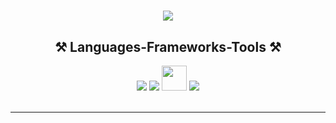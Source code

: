 <!-- <img align="right" src="https://visitor-badge.laobi.icu/badge?page_id=sachinseengh.sachinseengh" /> -->

<h1 align="center">
    <img src="https://readme-typing-svg.herokuapp.com/?font=Righteous&size=35&center=true&vCenter=true&width=500&height=70&duration=4000&lines=Sachin+Kumar+Singh;" />
</h1>

<!--<h3 align="center">"I'm a student with a keen interest in coding, aspiring to become a software developer."</h3>-->



<!--<div align="center">-->
 
<!-- 🔭 I’m currently a student of **BCA TU**
 
 🌱 I’m currently learning **Spring and React Js**
 <br>

 <img src="https://skillicons.dev/icons?i=spring" />
 <img src="https://skillicons.dev/icons?i=react" /> -->
  
 
  

<!-- 💬 Ask me about **Node.js, React, Firebase... or anything [here](https://github.com/salesp07/salesp07/issues)**-->

<!--⚡ Fun fact **Game of Thrones Night's Watch cloaks are made from Ikea rugs** -->

 <!-- </div> -->

 <div align="center">
 
 
<!-- 📞 **Contact me** -->
 

<!-- 
<div align="center"> 
  <a href="mailto:sachinseengh@gmail.com" target="_blank">
  <img src="https://img.shields.io/badge/Gmail-333333?style=for-the-badge&logo=gmail&logoColor=red" /> 
        <img src="https://skillicons.dev/icons?i=gmail" />
  </a>
  <a href="https://www.linkedin.com/in/sachin-singh-9a3ab024a/" target="_blank">
     <img src="https://img.shields.io/badge/LinkedIn-0077B5?style=for-the-badge&logo=linkedin&logoColor=white" target="_blank" /> 
       <img src="https://skillicons.dev/icons?i=linkedin" />
  </a>
  <a href="https://www.instagram.com/sacccchhhhiiinn/" target="_blank">
    <img src="https://img.shields.io/badge/LinkedIn-0077B5?style=for-the-badge&logo=linkedin&logoColor=white" target="_blank" /> 
       <img src="https://skillicons.dev/icons?i=instagram" />
  </a>
    
</div> 
-->

 
 
<h2 align="center">⚒️ Languages-Frameworks-Tools ⚒️</h2>

<div align="center">
    <img src="https://skillicons.dev/icons?i=git,figma,photoshop,wordpress" />
    <img src="https://skillicons.dev/icons?i=python,javascript,java,mysql,c,php,jquery,bootstrap,dotnet,spring" />
    <img src="https://github.com/user-attachments/assets/80b2345f-2914-4d6c-bf62-7a77ae49c6f2" height="40"/>
    <img src="https://skillicons.dev/icons?i=react,tailwind" />

    
</div>

<br/>
<hr/>

<!--<div align="center">
  <h2>🐍 My Contributions 🐍</h2>
  <br>
  <img alt="snake eating my contributions" src="https://raw.githubusercontent.com/sachinseengh/sachinseengh/output/github-contribution-grid-snake-dark.svg" />
  
  <br/><br/><br/>
</div>-->


<!--

<h2 align="center">⚡ Stats ⚡</h2>
<br>
<div align=center>
<a href="https://git.io/streak-stats"><img src="https://streak-stats.demolab.com?user=sachinseengh&theme=dark&border_radius=1.5&card_width=350" alt="GitHub Streak" /></a>
  <img width=390 src="https://github-readme-stats.vercel.app/api?username=sachinseengh&count_private=true&show_icons=true&theme=react&rank_icon=github&border_radius=10" alt="readme stats" /> 
  <br/>
  <img width=325 align="center" src="https://github-readme-stats.vercel.app/api/top-langs/?username=sachinseengh&hide=HTML&langs_count=8&layout=compact&theme=react&border_radius=10&size_weight=0.5&count_weight=0.5&exclude_repo=github-readme-stats" alt="top langs" />
</div>

<br/><br/>

<hr/>

<br/>
-->



<br/>
